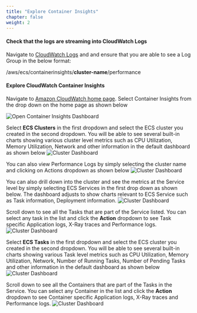 ```yaml
---
title: "Explore Container Insights"
chapter: false
weight: 2
---
```


#### Check that the logs are streaming into CloudWatch Logs

Navigate to [CloudWatch Logs](https://console.aws.amazon.com/cloudwatch/home#logs:) and and ensure that you are able to see a Log Group in the below format:

/aws/ecs/containerinsights/**cluster-name**/performance

#### Explore CloudWatch Container Insights

Navigate to [Amazon CloudWatch home page](https://console.aws.amazon.com/cloudwatch/home#cw:dashboard=Home). Select Container Insights from the drop down on the home page as shown below

![Open Container Insights Dashboard](/images/ContainerInsights1.png)

Select **ECS Clusters** in the first dropdown and select the ECS cluster you created in the second dropdown. You will be able to see several built-in charts showing various cluster level metrics such as CPU Utilization, Memory Utilization, Network and other information in the default dashboard as shown below
![Cluster Dashboard](/images/ContainerInsights2.png)

You can also view Performance Logs by simply selecting the cluster name and clicking on Actions dropdown as shown below
![Cluster Dashboard](/images/ContainerInsights3.png)


You can also drill down into the cluster and see the metrics at the Service level by simply selecting ECS Services in the first drop down as shown below. The dashboard adjusts to show charts relevant to ECS Service such as Task information, Deployment information.
![Cluster Dashboard](/images/ContainerInsights4.png)

Scroll down to see all the Tasks that are part of the Service listed. You can select any task in the list and click the **Action** dropdown to see Task specific Application logs, X-Ray traces and Performance logs.
![Cluster Dashboard](/images/ContainerInsights5.png)


Select **ECS Tasks** in the first dropdown and select the ECS cluster you created in the second dropdown. You will be able to see several built-in charts showing various Task level metrics such as CPU Utilization, Memory Utilization, Network, Number of Running Tasks, Number of Pending Tasks and other information in the default dashboard as shown below
![Cluster Dashboard](/images/ContainerInsights6.png)


Scroll down to see all the Containers that are part of the Tasks in the Service. You can select any Container in the list and click the **Action** dropdown to see Container specific Application logs, X-Ray traces and Performance logs.
![Cluster Dashboard](/images/ContainerInsights7.png)

